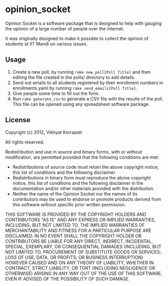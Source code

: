 opinion_socket
==============

Opinion Socket is a software package that is designed to help with gauging the
opinion of a large number of people over the internet.

It was originally designed to make it possible to collect the opinion of
students at IIT Mandi on various issues.

Usage
-----

1. Create a new poll, by running `rake new_poll[Poll Title]` and then editing
the file created in the polls/ directory to add details.
2. Send out emails to all students registered by their enrollment numbers in 
enrollments.yaml by running `rake send_emails[Poll Title]`.
3. Give people some time to fill out the form.
4. Run `rake generate_csv` to generate a CSV file with the results of the poll.
This file can be opened using any spreadsheet software package.

License
-------

Copyright (c) 2012, Vikhyat Korrapati

All rights reserved.

Redistribution and use in source and binary forms, with or without modification, are permitted provided that the following conditions are met:

* Redistributions of source code must retain the above copyright notice, this list of conditions and the following disclaimer.
* Redistributions in binary form must reproduce the above copyright notice, this list of conditions and the following disclaimer in the documentation and/or other materials provided with the distribution.
* Neither the name of the Opinion Socket nor the names of its contributors may be used to endorse or promote products derived from this software without specific prior written permission.

THIS SOFTWARE IS PROVIDED BY THE COPYRIGHT HOLDERS AND CONTRIBUTORS "AS IS" AND ANY EXPRESS OR IMPLIED WARRANTIES, INCLUDING, BUT NOT LIMITED TO, THE IMPLIED WARRANTIES OF MERCHANTABILITY AND FITNESS FOR A PARTICULAR PURPOSE ARE DISCLAIMED. IN NO EVENT SHALL THE COPYRIGHT HOLDER OR CONTRIBUTORS BE LIABLE FOR ANY DIRECT, INDIRECT, INCIDENTAL, SPECIAL, EXEMPLARY, OR CONSEQUENTIAL DAMAGES (INCLUDING, BUT NOT LIMITED TO, PROCUREMENT OF SUBSTITUTE GOODS OR SERVICES; LOSS OF USE, DATA, OR PROFITS; OR BUSINESS INTERRUPTION) HOWEVER CAUSED AND ON ANY THEORY OF LIABILITY, WHETHER IN CONTRACT, STRICT LIABILITY, OR TORT (INCLUDING NEGLIGENCE OR OTHERWISE) ARISING IN ANY WAY OUT OF THE USE OF THIS SOFTWARE, EVEN IF ADVISED OF THE POSSIBILITY OF SUCH DAMAGE.
